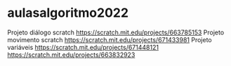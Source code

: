 # aulasalgoritmo2022
Projeto diálogo scratch
https://scratch.mit.edu/projects/663785153
Projeto movimento scratch
https://scratch.mit.edu/projects/671433981
Projeto variáveis
https://scratch.mit.edu/projects/671448121
https://scratch.mit.edu/projects/663832923
